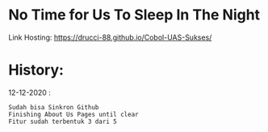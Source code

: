 # No Time for Us To Sleep In The Night
Link Hosting: https://drucci-88.github.io/Cobol-UAS-Sukses/

# History:

12-12-2020 : 

	Sudah bisa Sinkron Github
	Finishing About Us Pages until clear
	Fitur sudah terbentuk 3 dari 5

